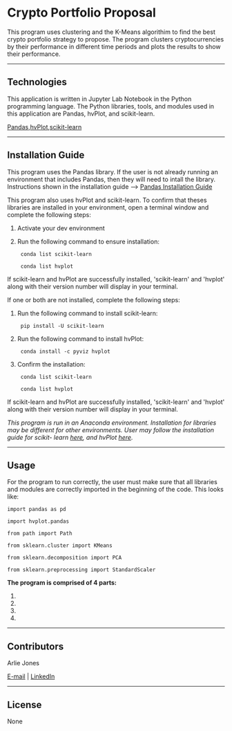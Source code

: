 # Crypto Portfolio Proposal

This program uses clustering and the K-Means algorithim to find the best crypto portfolio strategy to propose. The program clusters cryptocurrencies by their performance in different time periods and plots the results to show their performance.

----

## Technologies
This application is written in Jupyter Lab Notebook in the Python programming language. The Python libraries, tools, and modules used in this application are Pandas, hvPlot, and scikit-learn.

[Pandas](https://pandas.pydata.org/docs/index.html),[hvPlot](https://hvplot.holoviz.org/),[scikit-learn](https://scikit-learn.org/stable/user_guide.html) 


----

## Installation Guide
This program uses the Pandas library. If the user is not already running an environment that includes Pandas, then they will need to intall the library. Instructions shown in the installation guide --> [Pandas Installation Guide](https://pandas.pydata.org/docs/getting_started/install.html)

This program also uses hvPlot and scikit-learn. To confirm that theses libraries are installed in your environment, open a terminal window and complete the following steps:

1. Activate your dev environment

2. Run the following command to ensure installation:

        conda list scikit-learn
        
        conda list hvplot
        
If scikit-learn and hvPlot are successfully installed, 'scikit-learn' and 'hvplot' along with their version number will display in your terminal.

If one or both are not installed, complete the following steps:

1. Run the following command to install scikit-learn:

        pip install -U scikit-learn
       
2. Run the following command to install hvPlot:

        conda install -c pyviz hvplot
        
6. Confirm the installation:
    
        conda list scikit-learn
        
        conda list hvplot
        
If scikit-learn and hvPlot are successfully installed, 'scikit-learn' and 'hvplot' along with their version number will display in your terminal.
    
*This program is run in an Anaconda environment. Installation for libraries may be different for other environments. User may follow the installation guide for scikit- learn [here](https://scikit-learn.org/stable/install.html), and hvPlot [here](https://hvplot.holoviz.org/developer_guide/index.html).*

----

## Usage
For the program to run correctly, the user must make sure that all libraries and modules are correctly imported in the beginning of the code. This looks like:

    import pandas as pd
    
    import hvplot.pandas
    
    from path import Path
    
    from sklearn.cluster import KMeans
    
    from sklearn.decomposition import PCA
    
    from sklearn.preprocessing import StandardScaler


**The program is comprised of 4 parts:**

1. 

2. 

3. 

4. 


----

## Contributors

Arlie Jones

[E-mail](arliejones98@gmail.com)  |  [LinkedIn](https://www.linkedin.com/in/arlie-jones-020092159/)

----

## License

None
